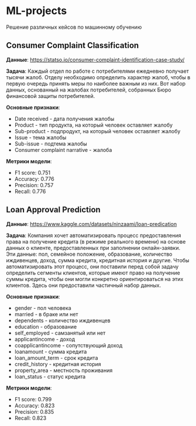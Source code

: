 # ML-projects
Решение различных кейсов по машинному обучению

## Consumer Complaint Classification
**Данные**: https://statso.io/consumer-complaint-identification-case-study/ 

**Задача**: Каждый отдел по работе с потребителями ежедневно получает тысячи жалоб. Отделу необходимо определить характер жалоб, чтобы в первую очередь принять меры по наиболее важным из них.
Вот набор данных, основанный на жалобах потребителей, собранных Бюро финансовой защиты потребителей.

**Основные признаки**:
* Date received - дата получения жалобы
* Product - тип продукта, на который человек оставляет жалобу
* Sub-product - подпродукт, на который человек оставляет жалобу
* Issue - тема жалобы
* Sub-issue - подтема жалобы
* Consumer complaint narrative - жалоба

**Метрики модели**:
* F1 score: 0.751
* Accuracy: 0.776
* Precision: 0.757
* Recall: 0.776

## Loan Approval Prediction
**Данные**: https://www.kaggle.com/datasets/ninzaami/loan-predication

**Задача**: Компания хочет автоматизировать процесс предоставления права на получение кредита (в режиме реального времени) на основе данных о клиенте, предоставленных при заполнении онлайн-заявки. Эти данные: пол, семейное положение, образование, количество иждивенцев, доход, сумма кредита, кредитная история и другие. Чтобы автоматизировать этот процесс, они поставили перед собой задачу определить сегменты клиентов, которые имеют право на получение суммы кредита, чтобы они могли конкретно ориентироваться на этих клиентов. Здесь они предоставили частичный набор данных.

**Основные признаки**:
* gender - пол человека
* married - в браке или нет
* dependents - количество иждивенцев
* education - образование
* self_employed - самзанятый или нет
* applicantincome - доход
* coapplicantincome - сопутствующий доход
* loanamount - сумма кредита
* loan_amount_term - срок кредита
* credit_history - кредитная история
* property_area - местность проживания
* loan_status - статус кредита

**Метрики модели**:
* F1 score: 0.799
* Accuracy: 0.823
* Precision: 0.835
* Recall: 0.823
